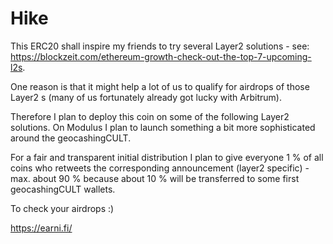 # Hike

This ERC20 shall inspire my friends to try several Layer2 solutions - see: https://blockzeit.com/ethereum-growth-check-out-the-top-7-upcoming-l2s.  

One reason is that it might help a lot of us to qualify for airdrops of those Layer2 s (many of us fortunately already got lucky with Arbitrum).   

Therefore I plan to deploy this coin on some of the following Layer2 solutions. On Modulus I plan to launch something a bit more sophisticated around the geocashingCULT.  

For a fair and transparent initial distribution I plan to give everyone 1 % of all coins who retweets the corresponding announcement (layer2 specific) - max. about 90 % because about 10 % will be transferred to some first geocashingCULT wallets.  

To check your airdrops :) 

https://earni.fi/





